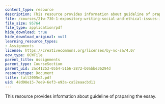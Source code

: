```yaml
---
content_type: resource
description: This resource provides information about guideline of praparing the essay.
file: /courses/21w-730-1-expository-writing-social-and-ethical-issues-in-print-photography-and-film-fall-2005/48d98e157ee96ef3e93aca52eaacbd11_fall2005e2.pdf
file_size: 95764
file_type: application/pdf
hide_download: true
hide_download_original: null
learning_resource_types:
- Assignments
license: https://creativecommons.org/licenses/by-nc-sa/4.0/
ocw_type: OCWFile
parent_title: Assignments
parent_type: CourseSection
parent_uid: 2ac41253-05b4-51b6-2872-b0abbe36294d
resourcetype: Document
title: fall2005e2.pdf
uid: 48d98e15-7ee9-6ef3-e93a-ca52eaacbd11
---
```

This resource provides information about guideline of praparing the essay.